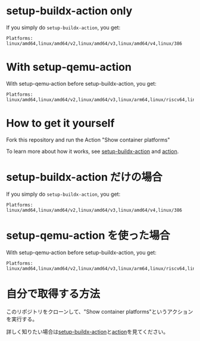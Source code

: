 # setup-buildx-action only

If you simply do `setup-buildx-action`, you get:

```
Platforms: linux/amd64,linux/amd64/v2,linux/amd64/v3,linux/amd64/v4,linux/386
```

# With setup-qemu-action

With setup-qemu-action before setup-buildx-action, you get:
```
Platforms: linux/amd64,linux/amd64/v2,linux/amd64/v3,linux/arm64,linux/riscv64,linux/ppc64le,linux/s390x,linux/386,linux/mips64le,linux/mips64,linux/arm/v7,linux/arm/v6
```

# How to get it yourself

Fork this repository and run the Action "Show container platforms"

To learn more about how it works, see [setup-buildx-action](https://github.com/docker/setup-buildx-action#quick-start) and [action](.github/workflows/show-platforms.yml).

# setup-buildx-action だけの場合

If you simply do `setup-buildx-action`, you get:

```
Platforms: linux/amd64,linux/amd64/v2,linux/amd64/v3,linux/amd64/v4,linux/386
```

# setup-qemu-action を使った場合

With setup-qemu-action before setup-buildx-action, you get:
```
Platforms: linux/amd64,linux/amd64/v2,linux/amd64/v3,linux/arm64,linux/riscv64,linux/ppc64le,linux/s390x,linux/386,linux/mips64le,linux/mips64,linux/arm/v7,linux/arm/v6
```

# 自分で取得する方法

このリポジトリをクローンして、"Show container platforms"というアクションを実行する。

詳しく知りたい場合は[setup-buildx-action](https://github.com/docker/setup-buildx-action#quick-start)と[action](.github/workflows/show-platforms.yml)を見てください。
